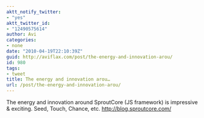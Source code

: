```yaml
---
aktt_notify_twitter:
- "yes"
aktt_twitter_id:
- "12490575614"
author: Avi
categories:
- none
date: "2010-04-19T22:10:39Z"
guid: http://aviflax.com/post/the-energy-and-innovation-arou/
id: 980
tags:
- tweet
title: The energy and innovation arou…
url: /post/the-energy-and-innovation-arou/
---
```

The energy and innovation around SproutCore (JS framework) is impressive & exciting. Seed, Touch, Chance, etc. <a href="http://blog.sproutcore.com/" rel="nofollow">http://blog.sproutcore.com/</a>
